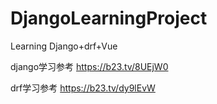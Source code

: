 # DjangoLearningProject
Learning Django+drf+Vue

django学习参考 https://b23.tv/8UEjW0

drf学习参考 https://b23.tv/dy9lEvW
